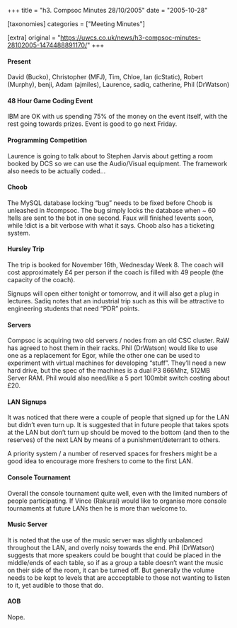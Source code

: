 +++
title = "h3. Compsoc Minutes 28/10/2005"
date = "2005-10-28"

[taxonomies]
categories = ["Meeting Minutes"]

[extra]
original = "https://uwcs.co.uk/news/h3-compsoc-minutes-28102005-1474488891170/"
+++

#### Present

David (Bucko), Christopher (MFJ), Tim, Chloe, Ian (icStatic), Robert (Murphy), benji, Adam (ajmiles), Laurence, sadiq, catherine, Phil (DrWatson)

#### 48 Hour Game Coding Event

IBM are OK with us spending 75% of the money on the event itself, with the rest going towards prizes. Event is good to go next Friday.

#### Programming Competition

Laurence is going to talk about to Stephen Jarvis about getting a room booked by DCS so we can use the Audio/Visual equipment. The framework also needs to be actually coded…

#### Choob

The MySQL database locking “bug” needs to be fixed before Choob is unleashed in \#compsoc. The bug simply locks the database when \~ 60 \!tells are sent to the bot in one second. Faux will finished \!events soon, while \!dict is a bit verbose with what it says. Choob also has a ticketing system.

#### Hursley Trip

The trip is booked for November 16th, Wednesday Week 8. The coach will cost approximately £4 per person if the coach is filled with 49 people (the capacity of the coach).

Signups will open either tonight or tomorrow, and it will also get a plug in lectures. Sadiq notes that an industrial trip such as this will be attractive to engineering students that need “PDR” points.

#### Servers

Compsoc is acquiring two old servers / nodes from an old CSC cluster. RaW has agreed to host them in their racks. Phil (DrWatson) would like to use one as a replacement for Egor, while the other one can be used to experiment with virtual machines for developing “stuff”. They’ll need a new hard drive, but the spec of the machines is a dual P3 866Mhz, 512MB Server RAM. Phil would also need/like a 5 port 100mbit switch costing about £20.

#### LAN Signups

It was noticed that there were a couple of people that signed up for the LAN but didn’t even turn up. It is suggested that in future people that takes spots at the LAN but don’t turn up should be moved to the bottom (and then to the reserves) of the next LAN by means of a punishment/deterrant to others.

A priority system / a number of reserved spaces for freshers might be a good idea to encourage more freshers to come to the first LAN.

#### Console Tournament

Overall the console tournament quite well, even with the limited numbers of people participating. If Vince (Rakurai) would like to organise more console tournaments at future LANs then he is more than welcome to.

#### Music Server

It is noted that the use of the music server was slightly unbalanced throughout the LAN, and overly noisy towards the end. Phil (DrWatson) suggests that more speakers could be bought that could be placed in the middle/ends of each table, so if as a group a table doesn’t want the music on their side of the room, it can be turned off. But generally the volume needs to be kept to levels that are accceptable to those not wanting to listen to it, yet audible to those that do.

#### AOB

Nope.
